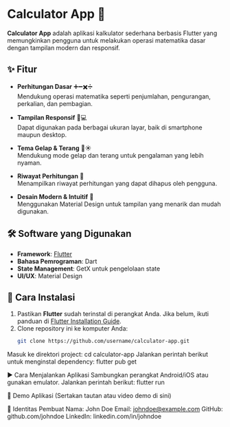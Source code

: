 # Calculator App 🧮

**Calculator App** adalah aplikasi kalkulator sederhana berbasis Flutter yang memungkinkan pengguna untuk melakukan operasi matematika dasar dengan tampilan modern dan responsif.

## ✨ Fitur

- **Perhitungan Dasar** ➕➖✖️➗  
  Mendukung operasi matematika seperti penjumlahan, pengurangan, perkalian, dan pembagian.

- **Tampilan Responsif** 📱💻  
  Dapat digunakan pada berbagai ukuran layar, baik di smartphone maupun desktop.

- **Tema Gelap & Terang** 🌙☀️  
  Mendukung mode gelap dan terang untuk pengalaman yang lebih nyaman.

- **Riwayat Perhitungan** 📝  
  Menampilkan riwayat perhitungan yang dapat dihapus oleh pengguna.

- **Desain Modern & Intuitif** 🎨  
  Menggunakan Material Design untuk tampilan yang menarik dan mudah digunakan.

## 🛠️ Software yang Digunakan

- **Framework**: [Flutter](https://flutter.dev)  
- **Bahasa Pemrograman**: Dart  
- **State Management**: GetX untuk pengelolaan state  
- **UI/UX**: Material Design  

## 🚀 Cara Instalasi

1. Pastikan **Flutter** sudah terinstal di perangkat Anda. Jika belum, ikuti panduan di [Flutter Installation Guide](https://docs.flutter.dev/get-started/install).
2. Clone repository ini ke komputer Anda:
   ```sh
   git clone https://github.com/username/calculator-app.git
Masuk ke direktori project:
cd calculator-app
Jalankan perintah berikut untuk menginstal dependency:
flutter pub get

▶️ Cara Menjalankan Aplikasi
Sambungkan perangkat Android/iOS atau gunakan emulator.
Jalankan perintah berikut:
flutter run

🎥 Demo Aplikasi
(Sertakan tautan atau video demo di sini)

👤 Identitas Pembuat
Nama: John Doe
Email: johndoe@example.com
GitHub: github.com/johndoe
LinkedIn: linkedin.com/in/johndoe
